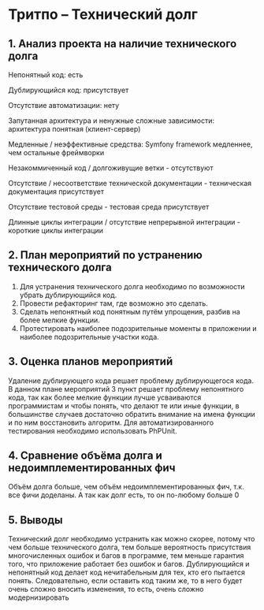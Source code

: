 # Тритпо – Технический долг
## 1. Анализ проекта на наличие технического долга
Непонятный код: есть

Дублирующийся код: присутствует

Отсутствие автоматизации: нету

Запутанная архитектура и ненужные сложные зависимости: архитектура понятная (клиент-сервер)

Медленные / неэффективные средства: Symfony framework медленнее, чем остальные фреймворки

Незакоммиченный код / долгоживущие ветки - отсутствуют

Отсутствие / несоответствие технической документации - техническая документация присутствует

Отсутствие тестовой среды - тестовая среда присутствует

Длинные циклы интеграции / отсутствие непрерывной интеграции - короткие циклы интеграции

## 2. План мероприятий по устранению технического долга
1. Для устранения технического долга необходимо по возможности убрать дублирующийся код.
2. Провести рефакторинг там, где возможно это сделать.
3. Сделать непонятный код понятным путём упрощения, разбив на более мелкие функции.
4. Протестировать наиболее подозрительные моменты в приложении и наиболее подозрительные участки кода.
## 3. Оценка планов мероприятий
Удаление дублирующего кода решает проблему дублирующегося кода. В данном плане мероприятий 3 пункт решает проблему непонятного кода, так как более мелкие функции лучше усваиваются программистам и чтобы понять, что делают те или иные функции, в большинстве случаев достаточно обратить внимание на имена функции и по ним восстановить алгоритм. Для автоматизированного тестирования необходимо использовать PhPUnit. 
## 4. Сравнение объёма долга и недоимплементированных фич
Объём долга больше, чем объём недоимплементированных фич, т.к. все фичи доделаны. А так как долг есть, то он по-любому больше 0
## 5. Выводы
Технический долг необходимо устранить как можно скорее, потому что чем больше технического долга, тем больше вероятность присутствия многочисленных ошибок и багов в программе, тем меньше гарантия того, что приложение работает без ошибок и багов. Дублирующийся и непонятный код делает код нечитабельным для тех, кто его пытается понять. Следовательно, если оставить код таким же, то в него будет очень сложно вносить изменения, то есть, очень сложно модернизировать
